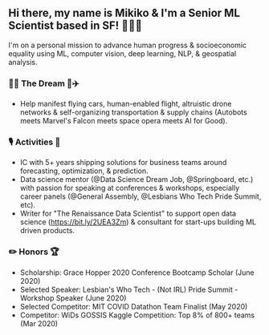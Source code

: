 <!--
**MMBazel/MMBazel** is a ✨ _special_ ✨ repository because its `README.md` (this file) appears on your GitHub profile.

Here are some ideas to get you started:

- 🔭 I’m currently working on ...
- 🌱 I’m currently learning ...
-  I’m looking to collaborate on ...
- 🤔 I’m looking for help with ...
- 💬 Ask me about ...
- 📫 How to reach me: ...
- 😄 Pronouns: ...
- ⚡ Fun fact: ...
-->
## Hi there, my name is Mikiko & I'm a Senior ML Scientist based in SF! 👩🏻‍💻
I'm on a personal mission to advance human progress & socioeconomic equality using ML, computer vision, deep learning, NLP, & geospatial analysis.


### 🚀🤖 The Dream 🤖✈️
* Help manifest flying cars, human-enabled flight, altruistic drone networks & self-organizing transportation & supply chains (Autobots meets Marvel's Falcon meets space opera meets AI for Good). 

### 🎙️ Activities 👯 
*  IC with 5+ years shipping solutions for business teams around forecasting, optimization, & prediction.
*  Data science mentor (@Data Science Dream Job, @Springboard, etc.) with passion for speaking at conferences & workshops, especially career panels (@General Assembly, @Lesbians Who Tech Pride Summit, etc).
*  Writer for "The Renaissance Data Scientist" to support open data science (https://bit.ly/2UEA3Zm) & consultant for start-ups building ML driven products.


### ✏️ Honors 🏆
* Scholarship: Grace Hopper 2020 Conference Bootcamp Scholar (June 2020)
* Selected Speaker: Lesbian's Who Tech - (Not IRL) Pride Summit - Workshop Speaker (June 2020)
* Selected Competitor: MIT COVID Datathon Team Finalist (May 2020)
* Competitor: WiDs GOSSIS Kaggle Competition: Top 8% of 800+ teams (Mar 2020)
